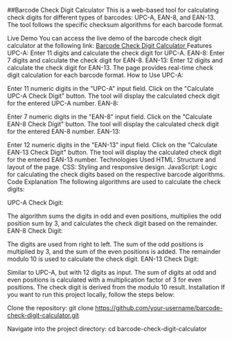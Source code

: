 ##Barcode Check Digit Calculator
This is a web-based tool for calculating check digits for different types of barcodes: UPC-A, EAN-8, and EAN-13. The tool follows the specific checksum algorithms for each barcode format.

Live Demo
You can access the live demo of the barcode check digit calculator at the following link: [Barcode Check Digit Calculator
](https://barcode-check-digit-calculator.vercel.app/)
Features
UPC-A: Enter 11 digits and calculate the check digit for UPC-A.
EAN-8: Enter 7 digits and calculate the check digit for EAN-8.
EAN-13: Enter 12 digits and calculate the check digit for EAN-13.
The page provides real-time check digit calculation for each barcode format.
How to Use
UPC-A:

Enter 11 numeric digits in the "UPC-A" input field.
Click on the "Calculate UPC-A Check Digit" button.
The tool will display the calculated check digit for the entered UPC-A number.
EAN-8:

Enter 7 numeric digits in the "EAN-8" input field.
Click on the "Calculate EAN-8 Check Digit" button.
The tool will display the calculated check digit for the entered EAN-8 number.
EAN-13:

Enter 12 numeric digits in the "EAN-13" input field.
Click on the "Calculate EAN-13 Check Digit" button.
The tool will display the calculated check digit for the entered EAN-13 number.
Technologies Used
HTML: Structure and layout of the page.
CSS: Styling and responsive design.
JavaScript: Logic for calculating the check digits based on the respective barcode algorithms.
Code Explanation
The following algorithms are used to calculate the check digits:

UPC-A Check Digit:

The algorithm sums the digits in odd and even positions, multiplies the odd position sum by 3, and calculates the check digit based on the remainder.
EAN-8 Check Digit:

The digits are used from right to left. The sum of the odd positions is multiplied by 3, and the sum of the even positions is added. The remainder modulo 10 is used to calculate the check digit.
EAN-13 Check Digit:

Similar to UPC-A, but with 12 digits as input. The sum of digits at odd and even positions is calculated with a multiplication factor of 3 for even positions. The check digit is derived from the modulo 10 result.
Installation
If you want to run this project locally, follow the steps below:

Clone the repository:
git clone https://github.com/your-username/barcode-check-digit-calculator.git

Navigate into the project directory:
cd barcode-check-digit-calculator
